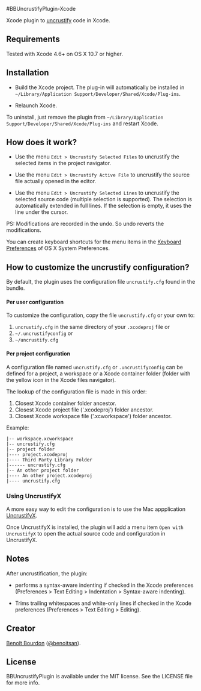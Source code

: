 #BBUncrustifyPlugin-Xcode

Xcode plugin to [uncrustify](http://uncrustify.sourceforge.net) code in Xcode. 

## Requirements

Tested with Xcode 4.6+ on OS X 10.7 or higher.

## Installation

* Build the Xcode project. The plug-in will automatically be installed in `~/Library/Application Support/Developer/Shared/Xcode/Plug-ins`. 

* Relaunch Xcode.

To uninstall, just remove the plugin from `~/Library/Application Support/Developer/Shared/Xcode/Plug-ins` and restart Xcode.

## How does it work?

* Use the menu `Edit > Uncrustify Selected Files` to uncrustify the selected items in the project navigator.

* Use the menu `Edit > Uncrustify Active File` to uncrustify the source file actually opened in the editor. 

* Use the menu `Edit > Uncrustify Selected Lines` to uncrustify the selected source code (multiple selection is supported). The selection is automatically extended in full lines. If the selection is empty, it uses the line under the cursor.

PS: Modifications are recorded in the undo. So undo reverts the modifications.

You can create keyboard shortcuts for the menu items in the [Keyboard Preferences](http://support.apple.com/kb/ph3957) of OS X System Preferences.


## How to customize the uncrustify configuration?

By default, the plugin uses the configuration file `uncrustify.cfg` found in the bundle.

#### Per user configuration
To customize the configuration, copy the file `uncrustify.cfg` or your own to:

1. `uncrustify.cfg` in the same directory of your `.xcodeproj` file or
2. `~/.uncrustifyconfig` or
3. `~/uncrustify.cfg`

#### Per project configuration
A configuration file named `uncrustify.cfg` or `.uncrustifyconfig` can be defined for a project, a workspace or a Xcode container folder (folder with the yellow icon in the Xcode files navigator).

The lookup of the configuration file is made in this order:

1. Closest Xcode container folder ancestor.
2. Closest Xcode project file ('.xcodeproj') folder ancestor.
3. Closest Xcode workspace file ('.xcworkspace') folder ancestor.

Example:

```
|-- workspace.xcworkspace
|-- uncrustify.cfg
|-- project folder
|---- project.xcodeproj
|---- Third Party Library Folder
|------ uncrustify.cfg
|-- An other project folder
|---- An other project.xcodeproj
|---- uncrustify.cfg
````

### Using UncrustifyX

A more easy way to edit the configuration is to use the Mac appplication [UncrustifyX](https://github.com/ryanmaxwell/UncrustifyX). 

Once UncrustifyX is installed, the plugin will add a menu item `Open with UncrustifyX` to open the actual source code and configuration in UncrustifyX.

## Notes

After uncrustification, the plugin:

* performs a syntax-aware indenting if checked in the Xcode preferences (Preferences > Text Editing > Indentation > Syntax-aware indenting).

* Trims trailing whitespaces and white-only lines if checked in the Xcode preferences (Preferences > Text Editing > Editing).


## Creator

[Benoît Bourdon](https://github.com/benoitsan) ([@benoitsan](https://twitter.com/benoitsan)).

## License

BBUncrustifyPlugin is available under the MIT license. See the LICENSE file for more info.






